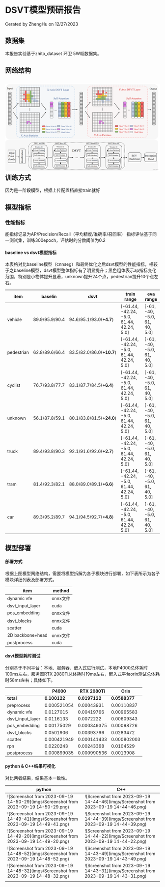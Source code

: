 # DSVT模型预研报告

Cerated by ZhengHu on 12/27/2023

## 数据集

本报告实验基于zhito_dataset 环卫 5W帧数据集。

## 网络结构

## ![584bdbc1686543849c7614a323427687](imgs/584bdbc1686543849c7614a323427687.png)训练方式

因为是一阶段模型，根据上传配置档直接train就好

## 模型指标

### 性能指标

能指标记录为AP/Precision/Recall（平均精度/准确率/召回率）
指标评估基于同一测试集，训练300epoch，评估时的分数阈值为0.2

#### baseline vs dsvt模型指标

本表格对比baseline模型（cnnseg）和最终优化之后dsvt模型的性能指标，相较于之baseline模型，dsvt模型整体指标有了明显提升；黑色粗体表示ap指标变化范围，特别是小物体提升显著，unknown提升24个点，pedestrian提升10个点左右。

| item       | baselin        | dsvt                      | train range                               | eva range                     |
| ---------- | -------------- | ------------------------- | ----------------------------------------- | ----------------------------- |
| vehicle    | 89.9/95.9/90.4 | 94.6/95.1/93.0(**+4.7**)  | [-61.44, -42.24, -5.0, 61.44, 42.24, 5.0] | [-61, -40, -5.0, 61, 40, 5.0] |
| pedestrian | 62.8/89.6/66.4 | 83.5/82.0/86.0(**+10.7**) | [-61.44, -42.24, -5.0, 61.44, 42.24, 5.0] | [-61, -40, -5.0, 61, 40, 5.0] |
| cyclist    | 76.7/93.8/77.7 | 83.1/87.7/84.5(**+6.4**)  | [-61.44, -42.24, -5.0, 61.44, 42.24, 5.0] | [-61, -40, -5.0, 61, 40, 5.0] |
| unknown    | 56.1/87.8/59.1 | 80.1/83.8/81.5(**+24.0**) | [-61.44, -42.24, -5.0, 61.44, 42.24, 5.0] | [-61, -40, -5.0, 61, 40, 5.0] |
| truck      | 89.4/93.8/90.3 | 92.1/91.6/92.6(**+2.7**)  | [-61.44, -42.24, -5.0, 61.44, 42.24, 5.0] | [-61, -40, -5.0, 61, 40, 5.0] |
| tram       | 81.4/92.3/82.1 | 88.0/89.0/89.1(**+6.6**)  | [-61.44, -42.24, -5.0, 61.44, 42.24, 5.0] | [-61, -40, -5.0, 61, 40, 5.0] |
| car        | 89.3/95.2/89.7 | 94.1/94.5/92.7(**+4.8**)  | [-61.44, -42.24, -5.0, 61.44, 42.24, 5.0] | [-61, -40, -5.0, 61, 40, 5.0] |

## 模型部署

#### 部署方式

根据上图模型网络结构，需要将模型拆解为各子模块进行部署，如下表所示为各子模块详细列表及部署方式。

| item             | method   |
| ---------------- | -------- |
| dynamic vfe      | onnx文件 |
| dsvt_input_layer | cuda     |
| pos_embedding    | onnx文件 |
| dsvt_blocks      | onnx文件 |
| scatter          | cuda     |
| 2D backbone+head | onnx文件 |
| postprocess      | cuda     |



#### dsvt模型耗时测试

分别基于不同平台：本地、服务器、嵌入式进行测试，本地P4000总体耗时100ms左右，服务器RTX 2080Ti总体耗时19ms左右，嵌入式平台orin测试总体耗时58ms左右；具体如下。

|                  | P4000        | RTX 2080Ti    | Orin          |
| ---------------- | ------------ | ------------- | ------------- |
| **total**        | **0.100122** | **0.0197122** | **0.0588377** |
| preprocess       | 0.000521054  | 0.00043931    | 0.00110837    |
| dynamic vfe      | 0.0127015    | 0.00419766    | 0.00965583    |
| dsvt_input_layer | 0.0116133    | 0.0072222     | 0.00609343    |
| pos_embedding    | 0.00175029   | 0.000349375   | 0.00098726    |
| dsvt_blocks      | 0.0501906    | 0.00393796    | 0.0283472     |
| scatter          | 0.000421949  | 0.000141433   | 0.000802003   |
| rpn              | 0.0220243    | 0.00243368    | 0.0104529     |
| postprocess      | 0.000899035  | 0.000990536   | 0.0013908     |

#### python & C++结果可视化

对比两者结果，结果基本一致性。

| python                                                       | C++                                                          |
| ------------------------------------------------------------ | ------------------------------------------------------------ |
| ![Screenshot from 2023-09-19 14-50-29](imgs/Screenshot from 2023-09-19 14-50-29.png) | ![Screenshot from 2023-09-19 14-44-46](imgs/Screenshot from 2023-09-19 14-44-46.png) |
| ![Screenshot from 2023-09-19 14-49-41](imgs/Screenshot from 2023-09-19 14-49-41.png) | ![Screenshot from 2023-09-19 14-44-39](imgs/Screenshot from 2023-09-19 14-44-39.png) |
| ![Screenshot from 2023-09-19 14-49-20](imgs/Screenshot from 2023-09-19 14-49-20.png) | ![Screenshot from 2023-09-19 14-44-22](imgs/Screenshot from 2023-09-19 14-44-22.png) |
| ![Screenshot from 2023-09-19 14-48-52](imgs/Screenshot from 2023-09-19 14-48-52.png) | ![Screenshot from 2023-09-19 14-43-49](imgs/Screenshot from 2023-09-19 14-43-49.png) |
| ![Screenshot from 2023-09-19 14-48-32](imgs/Screenshot from 2023-09-19 14-48-32.png) | ![Screenshot from 2023-09-19 14-43-31](imgs/Screenshot from 2023-09-19 14-43-31.png) |
|                                                              |                                                              |

